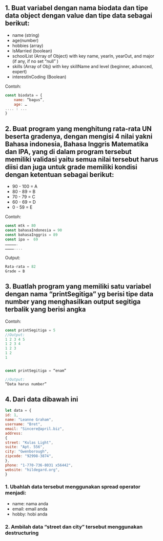 ## 1. Buat variabel dengan nama biodata dan tipe data object dengan value dan tipe data  sebagai berikut:

- name (string)
- age(number)
- hobbies (array)
- IsMarried (boolean)
- schoolList (Array of Object) with key name, yearIn, yearOut, and major (if any, if no set “null” )
- skills (Array of Obj) with key skillName and level (beginner, advanced, expert)
- interestInCoding (Boolean)

Contoh: 
```js
const biodata = {
	name: “bagus”,
	age: …
.... : ...  
}
```

## 2. Buat program yang menghitung rata-rata UN beserta gradenya, dengan mengisi 4 nilai yakni Bahasa indonesia, Bahasa Inggris Matematika dan IPA, yang di dalam program tersebut memiliki validasi yaitu semua nilai tersebut harus diisi dan juga untuk grade memiliki kondisi dengan ketentuan sebagai berikut:

- 90 - 100 = A
- 80 - 89 = B
- 70 - 79 = C
- 60 - 69 = D
- 0 - 59 = E
 
Contoh: 
```js
const mtk = 80
const bahasaIndonesia = 90
const bahasaInggris = 89
const ipa =  69
…………….
…………....
```

Output: 
```js
Rata-rata = 82
Grade = B
```

## 3. Buatlah program yang memiliki satu variabel dengan nama “printSegitiga” yg berisi tipe data number yang menghasilkan output segitiga terbalik yang berisi angka

Contoh: 
```js
const printSegitiga = 5
//Output: 
1 2 3 4 5
1 2 3 4
1 2 3
1 2
1


const printSegitiga = “enam”

//Output:
“Data harus number”
```

## 4. Dari data dibawah ini
```js
let data = {
id: 1,
name: "Leanne Graham",
username: "Bret",
email: "Sincere@april.biz",
address: 
{
street: "Kulas Light",
suite: "Apt. 556",
city: "Gwenborough",
zipcode: "92998-3874",
},
phone: "1-770-736-8031 x56442",
website: "hildegard.org",
}
```

### 1. Ubahlah data  tersebut menggunakan spread operator menjadi:
- name: nama anda
- email: email anda
- hobby: hobi anda

### 2. Ambilah data “street dan city” tersebut menggunakan destructuring
